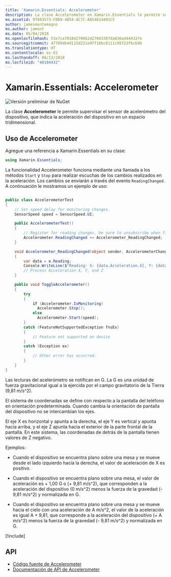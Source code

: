 ```yaml
---
title: 'Xamarin.Essentials: Accelerometer'
description: La clase Accelerometer en Xamarin.Essentials le permite supervisar el sensor de acelerómetro del dispositivo, que indica la aceleración del dispositivo en un espacio tridimensional.
ms.assetid: 97883573-F0D9-4854-AC7C-A654814401C5
author: jamesmontemagno
ms.author: jamont
ms.date: 05/04/2018
ms.openlocfilehash: 53e7ca70184270662d27043387da836ad44432fe
ms.sourcegitcommit: 47709db4d115d221e97f18bc8111c95723f6cb9b
ms.translationtype: HT
ms.contentlocale: es-ES
ms.lasthandoff: 08/13/2018
ms.locfileid: "40184432"
---
```

# <a name="xamarinessentials-accelerometer"></a>Xamarin.Essentials: Accelerometer

![Versión preliminar de NuGet](~/media/shared/pre-release.png)

La clase **Accelerometer** le permite supervisar el sensor de acelerómetro del dispositivo, que indica la aceleración del dispositivo en un espacio tridimensional.

## <a name="using-accelerometer"></a>Uso de Accelerometer

Agregue una referencia a Xamarin.Essentials en su clase:

```csharp
using Xamarin.Essentials;
```

La funcionalidad Accelerometer funciona mediante una llamada a los métodos `Start` y `Stop` para realizar escuchas de los cambios realizados en la aceleración. Los cambios se enviarán a través del evento `ReadingChanged`. A continuación le mostramos un ejemplo de uso:

```csharp

public class AccelerometerTest
{
    // Set speed delay for monitoring changes.
    SensorSpeed speed = SensorSpeed.UI;

    public AccelerometerTest()
    {
        // Register for reading changes, be sure to unsubscribe when finished
        Accelerometer.ReadingChanged += Accelerometer_ReadingChanged;
    }

    void Accelerometer_ReadingChanged(object sender, AccelerometerChangedEventArgs e)
    {
        var data = e.Reading;
        Console.WriteLine($"Reading: X: {data.Acceleration.X}, Y: {data.Acceleration.Y}, Z: {data.Acceleration.Z}");
        // Process Acceleration X, Y, and Z
    }

    public void ToggleAccelerometer()
    {
        try
        {
            if (Accelerometer.IsMonitoring)
              Accelerometer.Stop();
            else
              Accelerometer.Start(speed);
        }
        catch (FeatureNotSupportedException fnsEx)
        {
            // Feature not supported on device
        }
        catch (Exception ex)
        {
            // Other error has occurred.
        }
    }
}
```

Las lecturas del acelerómetro se notifican en G. La G es una unidad de fuerza gravitacional igual a la ejercida por el campo gravitatorio de la Tierra (9,81 m/s^2).

El sistema de coordenadas se define con respecto a la pantalla del teléfono en orientación predeterminada. Cuando cambia la orientación de pantalla del dispositivo no se intercambian los ejes.

El eje X es horizontal y apunta a la derecha, el eje Y es vertical y apunta hacia arriba, y el eje Z apunta hacia el exterior de la parte frontal de la pantalla. En este sistema, las coordenadas de detrás de la pantalla tienen valores de Z negativo.

Ejemplos:

* Cuando el dispositivo se encuentra plano sobre una mesa y se mueve desde el lado izquierdo hacia la derecha, el valor de aceleración de X es positivo.

* Cuando el dispositivo se encuentra plano sobre una mesa, el valor de aceleración es + 1,00 G o (+ 9,81 m/s^2), que corresponden a la aceleración del dispositivo (0 m/s^2) menos la fuerza de la gravedad (- 9,81 m/s^2) y normalizada en G.

* Cuando el dispositivo se encuentra plano sobre una mesa y se mueve hacia el cielo con una aceleración de A m/s^2, el valor de la aceleración es igual A + 9,81, que corresponde a la aceleración del dispositivo (+ A m/s^2) menos la fuerza de la gravedad (- 9,81 m/s^2) y normalizada en G.

[!include[](~/essentials/includes/sensor-speed.md)]

## <a name="api"></a>API

- [Código fuente de Accelerometer](https://github.com/xamarin/Essentials/tree/master/Xamarin.Essentials/Accelerometer)
- [Documentación de API de Accelerometer](xref:Xamarin.Essentials.Accelerometer)

